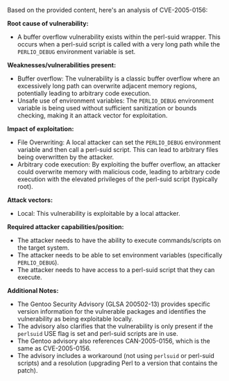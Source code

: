 Based on the provided content, here's an analysis of CVE-2005-0156:

**Root cause of vulnerability:**
- A buffer overflow vulnerability exists within the perl-suid wrapper. This occurs when a perl-suid script is called with a very long path while the `PERLIO_DEBUG` environment variable is set.

**Weaknesses/vulnerabilities present:**
- Buffer overflow: The vulnerability is a classic buffer overflow where an excessively long path can overwrite adjacent memory regions, potentially leading to arbitrary code execution.
- Unsafe use of environment variables: The `PERLIO_DEBUG` environment variable is being used without sufficient sanitization or bounds checking, making it an attack vector for exploitation.

**Impact of exploitation:**
- File Overwriting: A local attacker can set the `PERLIO_DEBUG` environment variable and then call a perl-suid script. This can lead to arbitrary files being overwritten by the attacker.
- Arbitrary code execution: By exploiting the buffer overflow, an attacker could overwrite memory with malicious code, leading to arbitrary code execution with the elevated privileges of the perl-suid script (typically root).

**Attack vectors:**
- Local: This vulnerability is exploitable by a local attacker.

**Required attacker capabilities/position:**
- The attacker needs to have the ability to execute commands/scripts on the target system.
- The attacker needs to be able to set environment variables (specifically `PERLIO_DEBUG`).
- The attacker needs to have access to a perl-suid script that they can execute.

**Additional Notes:**
- The Gentoo Security Advisory (GLSA 200502-13) provides specific version information for the vulnerable packages and identifies the vulnerability as being exploitable locally.
- The advisory also clarifies that the vulnerability is only present if the `perlsuid` USE flag is set and perl-suid scripts are in use.
- The Gentoo advisory also references CAN-2005-0156, which is the same as CVE-2005-0156.
- The advisory includes a workaround (not using `perlsuid` or perl-suid scripts) and a resolution (upgrading Perl to a version that contains the patch).